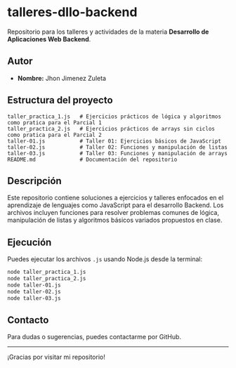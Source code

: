 # talleres-dllo-backend

Repositorio para los talleres y actividades de la materia **Desarrollo de Aplicaciones Web Backend**.

## Autor

- **Nombre:** Jhon Jimenez Zuleta

## Estructura del proyecto

```
taller_practica_1.js   # Ejercicios prácticos de lógica y algoritmos como pratica para el Parcial 1
taller_practica_2.js   # Ejercicios prácticos de arrays sin ciclos como pratica para el Parcial 2
taller-01.js           # Taller 01: Ejercicios básicos de JavaScript
taller-02.js           # Taller 02: Funciones y manipulación de listas
taller-03.js           # Taller 03: Funciones y manipulación de arrays
README.md              # Documentación del repositorio
```

## Descripción

Este repositorio contiene soluciones a ejercicios y talleres enfocados en el aprendizaje de lenguajes como JavaScript para el desarrollo Backend. Los archivos incluyen funciones para resolver problemas comunes de lógica, manipulación de listas y algoritmos básicos variados propuestos en clase.

## Ejecución

Puedes ejecutar los archivos `.js` usando Node.js desde la terminal:

```sh
node taller_practica_1.js
node taller_practica_2.js
node taller-01.js
node taller-02.js
node taller-03.js
```

## Contacto

Para dudas o sugerencias, puedes contactarme por GitHub.

---
¡Gracias por visitar mi repositorio!